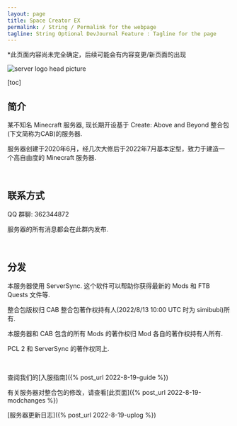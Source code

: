 ```yaml
---
layout: page
title: Space Creator EX
permalink: / String / Permalink for the webpage
tagline: String Optional DevJournal Feature : Tagline for the page
---
```


*此页面内容尚未完全确定，后续可能会有内容变更/新页面的出现

![server logo head picture](https://user-images.githubusercontent.com/109353165/184545759-71e0e280-18f4-444f-ab1b-71b70c21e14e.png)

[toc]

## 简介

某不知名 Minecraft 服务器, 现长期开设基于 Create: Above and Beyond 整合包(下文简称为CAB)的服务器.

服务器创建于2020年6月，经几次大修后于2022年7月基本定型，致力于建造一个高自由度的 Minecraft 服务器.

 <br/>

## 联系方式

QQ 群聊: 362344872

服务器的所有消息都会在此群内发布.

 <br/>

## 分发

本服务器使用 ServerSync. 这个软件可以帮助你获得最新的 Mods 和 FTB Quests 文件等.

整合包版权归 CAB 整合包著作权持有人(2022/8/13 10:00 UTC 时为 simibubi)所有.

本服务器和 CAB 包含的所有 Mods 的著作权归 Mod 各自的著作权持有人所有.

PCL 2 和 ServerSync 的著作权同上.

 <br/>

查阅我们的[入服指南]({% post_url 2022-8-19-guide %})

有关服务器对整合包的修改，请查看[此页面]({% post_url 2022-8-19-modchanges %})

[服务器更新日志]({% post_url 2022-8-19-uplog %})
